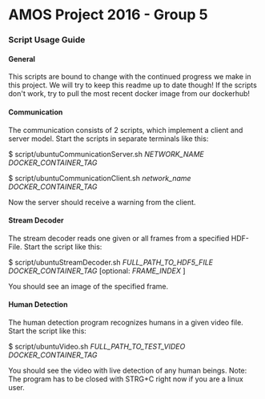 # AMOS Project 2016 - Group 5
### Script Usage Guide

#### General
This scripts are bound to change with the continued progress we make in this project. We will try to keep this readme up to date though! If the scripts don't work, try to pull the most recent docker image from our dockerhub!

#### Communication
The communication consists of 2 scripts, which implement a client and server model. Start the scripts in separate terminals like this:

$ script/ubuntuCommunicationServer.sh _NETWORK_NAME_  _DOCKER_CONTAINER_TAG_

$ script/ubuntuCommunicationClient.sh _network_name_  _DOCKER_CONTAINER_TAG_

Now the server should receive a warning from the client.

#### Stream Decoder
The stream decoder reads one given or all frames from a specified HDF-File. Start the script like this:

$ script/ubuntuStreamDecoder.sh _FULL_PATH_TO_HDF5_FILE_ _DOCKER_CONTAINER_TAG_ [optional: _FRAME_INDEX_ ]

You should see an image of the specified frame.

#### Human Detection
The human detection program recognizes humans in a given video file. Start the script like this:

$ script/ubuntuVideo.sh _FULL_PATH_TO_TEST_VIDEO_ _DOCKER_CONTAINER_TAG_

You should see the video with live detection of any human beings. Note: The program has to be closed with STRG+C right now if you are a linux user.
